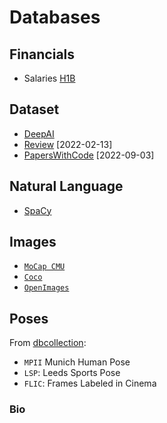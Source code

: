# Databases

## Financials

- Salaries [H1B](https://h1bdata.info)

## Dataset

- [DeepAI](https://deepai.org/datasets)
- [Review](https://arxiv.org/pdf/2201.05761v1.pdf) [2022-02-13]
- [PapersWithCode](https://paperswithcode.com/datasets) [2022-09-03]

## Natural Language

- [SpaCy](https://spacy.io/api)

## Images

- [`MoCap CMU`](http://mocap.cs.cmu.edu/)
- [`Coco`](https://cocodataset.org/#home)
- [`OpenImages`](https://storage.googleapis.com/openimages/web/factsfigures.html)


## Poses

From [dbcollection](https://dbcollection.readthedocs.io/en/latest/available_datasets.html):

- `MPII` Munich Human Pose 
- `LSP`: Leeds Sports Pose
- `FLIC`: Frames Labeled in Cinema

### Bio


